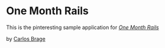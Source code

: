 # One Month Rails

This is the pinteresting sample application for
[*One Month Rails*](http://onemonthrails.com)

by [Carlos Brage](http://facebook.com/carlosbrage)
